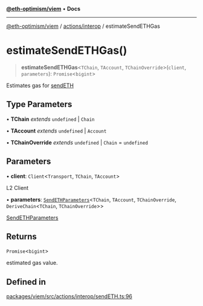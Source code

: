 [**@eth-optimism/viem**](../../../README.md) • **Docs**

***

[@eth-optimism/viem](../../../README.md) / [actions/interop](../README.md) / estimateSendETHGas

# estimateSendETHGas()

> **estimateSendETHGas**\<`TChain`, `TAccount`, `TChainOverride`\>(`client`, `parameters`): `Promise`\<`bigint`\>

Estimates gas for [sendETH](sendETH.md)

## Type Parameters

• **TChain** *extends* `undefined` \| `Chain`

• **TAccount** *extends* `undefined` \| `Account`

• **TChainOverride** *extends* `undefined` \| `Chain` = `undefined`

## Parameters

• **client**: `Client`\<`Transport`, `TChain`, `TAccount`\>

L2 Client

• **parameters**: [`SendETHParameters`](../type-aliases/SendETHParameters.md)\<`TChain`, `TAccount`, `TChainOverride`, `DeriveChain`\<`TChain`, `TChainOverride`\>\>

[SendETHParameters](../type-aliases/SendETHParameters.md)

## Returns

`Promise`\<`bigint`\>

estimated gas value.

## Defined in

[packages/viem/src/actions/interop/sendETH.ts:96](https://github.com/ethereum-optimism/ecosystem/blob/8c0ceae82d8e909c0d00b4601d7c7276090774cc/packages/viem/src/actions/interop/sendETH.ts#L96)
